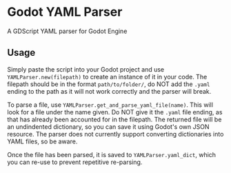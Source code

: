 # Godot YAML Parser
 A GDScript YAML parser for Godot Engine

## Usage
Simply paste the script into your Godot project and use `YAMLParser.new(filepath)` to create an instance of it in your code. The filepath should be in the format `path/to/folder/`, do NOT add the `.yaml` ending to the path as it will not work correctly and the parser will break.

To parse a file, use `YAMLParser.get_and_parse_yaml_file(name)`. This will look for a file under the name given. Do NOT give it the `.yaml` file ending, as that has already been accounted for in the filepath.
The returned file will be an undindented dictionary, so you can save it using Godot's own JSON resource. The parser does not currently support converting dictionaries into YAML files, so be aware.

Once the file has been parsed, it is saved to `YAMLParser.yaml_dict`, which you can re-use to prevent repetitive re-parsing. 